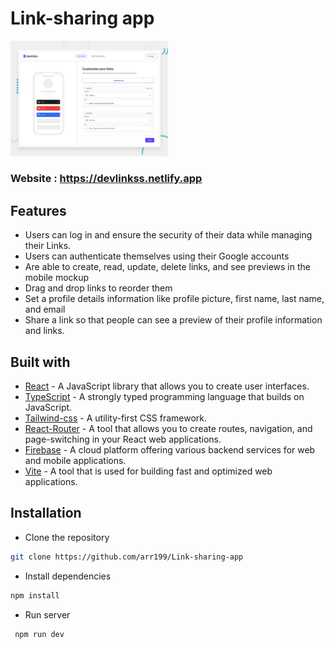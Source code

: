 # Link-sharing app

<img width="50%" src="./public/preview.jpg"/>

### Website : https://devlinkss.netlify.app  ###

## Features

- Users can log in and ensure the security of their data while managing their Links. 
- Users can authenticate themselves using their Google accounts
- Are able to create, read, update, delete links, and see previews in the mobile mockup
- Drag and drop links to reorder them
- Set a profile details information like profile picture, first name, last name, and email
- Share a link so that people can see a preview of their profile information and links.



## Built with

- [React](https://react.dev/) - A JavaScript library that allows you to create user interfaces.
- [TypeScript](https://www.typescriptlang.org/) -  A strongly typed programming language that builds on JavaScript.
- [Tailwind-css](https://tailwindcss.com/) - A utility-first CSS framework.
- [React-Router](https://reactrouter.com/en/main) - A tool that allows you to create routes, navigation, and page-switching in your React web applications.
- [Firebase](https://firebase.google.com/) - A cloud platform offering various backend services for web and mobile applications.
- [Vite](https://vitejs.dev/) - A tool that is used for building fast and optimized web applications. 

## Installation

- Clone the repository

```sh
git clone https://github.com/arr199/Link-sharing-app
```

- Install dependencies

```sh
npm install
```

- Run server

```sh
 npm run dev
```






